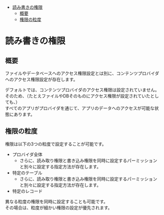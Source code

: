 <!-- TOC START min:1 max:3 link:true asterisk:false update:true -->
- [読み書きの権限](#読み書きの権限)
  - [概要](#概要)
  - [権限の粒度](#権限の粒度)
<!-- TOC END -->


# 読み書きの権限

## 概要

ファイルやデータベースへのアクセス権限設定とは別に、コンテンツプロバイダへのアクセス権限設定が存在します。

デフォルトでは、コンテンツプロバイダのアクセス権限は設定されていません。  
そのため、（たとえファイルやDBそのものにアクセス権限が設定されていたとしても、）  
すべてのアプリがプロバイダを通じて、アプリのデータへのアクセスが可能な状態にあります。  

## 権限の粒度

権限は以下の3つの粒度で設定することが可能です。

- プロバイダ全体
  - さらに、読み取り権限と書き込み権限を同時に設定するパーミッションと別々に設定する指定方法が存在します。
- 特定のテーブル
  - さらに、読み取り権限と書き込み権限を同時に設定するパーミッションと別々に設定する指定方法が存在します。
- 特定のレコード

異なる粒度の権限を同時に設定することも可能です。  
その場合は、粒度が細かい権限の設定が優先されます。
